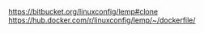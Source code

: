 https://bitbucket.org/linuxconfig/lemp#clone
https://hub.docker.com/r/linuxconfig/lemp/~/dockerfile/
